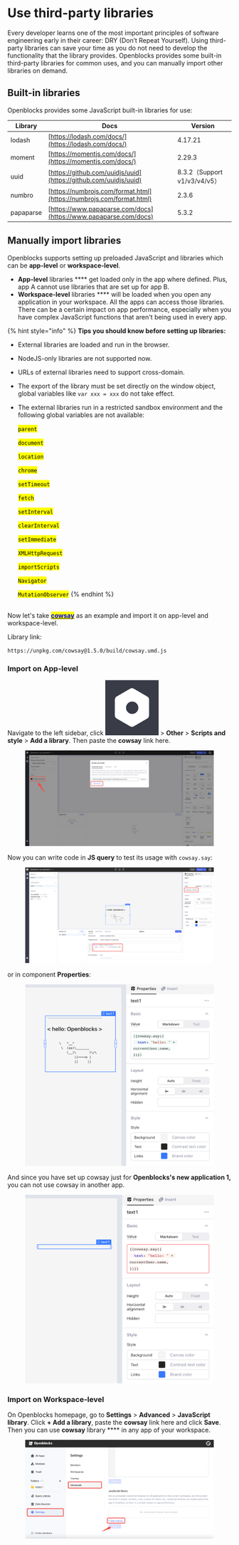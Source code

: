 # Use third-party libraries

Every developer learns one of the most important principles of software engineering early in their career: DRY (Don’t Repeat Yourself). Using third-party libraries can save your time as you do not need to develop the functionality that the library provides. Openblocks provides some built-in third-party libraries for common uses, and you can manually import other libraries on demand.

## Built-in libraries

Openblocks provides some JavaScript built-in libraries for use:

| Library   | Docs                                                                 | Version                    |
| --------- | -------------------------------------------------------------------- | -------------------------- |
| lodash    | [https://lodash.com/docs/](https://lodash.com/docs/)                 | 4.17.21                    |
| moment    | [https://momentjs.com/docs/](https://momentjs.com/docs/)             | 2.29.3                     |
| uuid      | [https://github.com/uuidjs/uuid](https://github.com/uuidjs/uuid)     | 8.3.2（Support v1/v3/v4/v5） |
| numbro    | [https://numbrojs.com/format.html](https://numbrojs.com/format.html) | 2.3.6                      |
| papaparse | [https://www.papaparse.com/docs](https://www.papaparse.com/docs)     | 5.3.2                      |

## Manually import libraries

Openblocks supports setting up preloaded JavaScript and libraries which can be **app-level** or **workspace-level**.

* **App-level** libraries **** get loaded only in the app where defined. Plus, app A cannot use libraries that are set up for app B.
* **Workspace-level** libraries **** will be loaded when you open any application in your workspace. All the apps can access those libraries. There can be a certain impact on app performance, especially when you have complex JavaScript functions that aren't being used in every app.

{% hint style="info" %}
**Tips you should know before setting up libraries:**

* External libraries are loaded and run in the browser.
* NodeJS-only libraries are not supported now.
* URLs of external libraries need to support cross-domain.
* The export of the library must be set directly on the window object, global variables like `var xxx = xxx` do not take effect.
*   The external libraries run in a restricted sandbox environment and the following global variables are not available:

    <mark style="background-color:yellow;">`parent`</mark>

    <mark style="background-color:yellow;">`document`</mark>

    <mark style="background-color:yellow;">`location`</mark>

    <mark style="background-color:yellow;">`chrome`</mark>

    <mark style="background-color:yellow;">`setTimeout`</mark>

    <mark style="background-color:yellow;">`fetch`</mark>

    <mark style="background-color:yellow;">`setInterval`</mark>

    <mark style="background-color:yellow;">`clearInterval`</mark>

    <mark style="background-color:yellow;">`setImmediate`</mark>

    <mark style="background-color:yellow;">`XMLHttpRequest`</mark>

    <mark style="background-color:yellow;">`importScripts`</mark>

    <mark style="background-color:yellow;">`Navigator`</mark>

    <mark style="background-color:yellow;">`MutationObserver`</mark>
{% endhint %}

\
Now let's take [<mark style="color:blue;">**cowsay**</mark>](https://github.com/piuccio/cowsay) as an example and import it on app-level and workspace-level.

Library link:

```url
https://unpkg.com/cowsay@1.5.0/build/cowsay.umd.js
```

### Import on App-level

Navigate to the left sidebar, click <img src="../.gitbook/assets/image (1).png" alt="" data-size="line"> > **Other** > **Scripts and style** > **Add a library**. Then paste the **cowsay** link here.

<figure><img src="../.gitbook/assets/Add a library (2).png" alt=""><figcaption></figcaption></figure>

Now you can write code in **JS query** to test its usage with `cowsay.say`:

<figure><img src="../.gitbook/assets/write code in JS query (2).png" alt=""><figcaption></figcaption></figure>

or in component **Properties**:

<figure><img src="../.gitbook/assets/or in Properties (2).png" alt=""><figcaption></figcaption></figure>

And since you have set up cowsay just for **Openblocks's new application 1,** you can not use cowsay in another app.

<figure><img src="../.gitbook/assets/in another app (1).png" alt=""><figcaption></figcaption></figure>

### Import on Workspace-level

On Openblocks homepage, go to **Settings** > **Advanced** > **JavaScript library**. Click **+ Add a library**, paste the **cowsay** link here and click **Save**. Then you can use **cowsay** library **** in any app of your workspace.

<figure><img src="../.gitbook/assets/thirdparty library-5.png" alt=""><figcaption></figcaption></figure>
